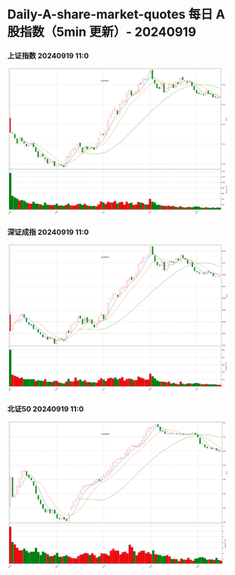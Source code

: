 
# Daily-A-share-market-quotes 每日 A 股指数（5min 更新）- 20240919

### 上证指数 20240919 11:0
![](./fig/2024/9/20240919-sh000001.png)

### 深证成指 20240919 11:0
![](./fig/2024/9/20240919-sz399001.png)

### 北证50 20240919 11:0
![](./fig/2024/9/20240919-bj899050.png)
